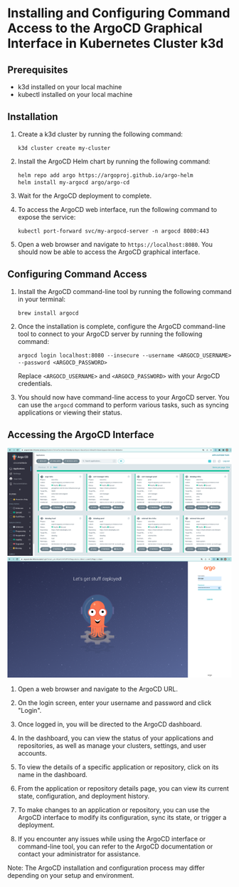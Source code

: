 
# Installing and Configuring Command Access to the ArgoCD Graphical Interface in Kubernetes Cluster k3d

## Prerequisites

- k3d installed on your local machine
- kubectl installed on your local machine

## Installation

1. Create a k3d cluster by running the following command:
   
   ```
   k3d cluster create my-cluster
   ```

2. Install the ArgoCD Helm chart by running the following command:

   ```
   helm repo add argo https://argoproj.github.io/argo-helm
   helm install my-argocd argo/argo-cd
   ```

3. Wait for the ArgoCD deployment to complete.

4. To access the ArgoCD web interface, run the following command to expose the service:

   ```
   kubectl port-forward svc/my-argocd-server -n argocd 8080:443
   ```

5. Open a web browser and navigate to `https://localhost:8080`. You should now be able to access the ArgoCD graphical interface.

## Configuring Command Access

1. Install the ArgoCD command-line tool by running the following command in your terminal:

   ```
   brew install argocd
   ```

2. Once the installation is complete, configure the ArgoCD command-line tool to connect to your ArgoCD server by running the following command:

   ```
   argocd login localhost:8080 --insecure --username <ARGOCD_USERNAME> --password <ARGOCD_PASSWORD>
   ```

   Replace `<ARGOCD_USERNAME>` and `<ARGOCD_PASSWORD>` with your ArgoCD credentials.

3. You should now have command-line access to your ArgoCD server. You can use the `argocd` command to perform various tasks, such as syncing applications or viewing their status.

## Accessing the ArgoCD Interface
![alt text](argocd_1.png)
![alt text](argocd_2.png)


1. Open a web browser and navigate to the ArgoCD URL.

2. On the login screen, enter your username and password and click "Login".

3. Once logged in, you will be directed to the ArgoCD dashboard.

4. In the dashboard, you can view the status of your applications and repositories, as well as manage your clusters, settings, and user accounts.

5. To view the details of a specific application or repository, click on its name in the dashboard.

6. From the application or repository details page, you can view its current state, configuration, and deployment history.

7. To make changes to an application or repository, you can use the ArgoCD interface to modify its configuration, sync its state, or trigger a deployment.

8. If you encounter any issues while using the ArgoCD interface or command-line tool, you can refer to the ArgoCD documentation or contact your administrator for assistance.

Note: The ArgoCD installation and configuration process may differ depending on your setup and environment.